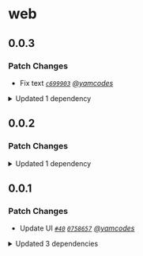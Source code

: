 # web

## 0.0.3

### Patch Changes

- Fix text _[`c699903`](https://github.com/yamcodes/firebase-auth-test/commit/c699903acf30c13f0a590872b7fe8a79edc4bc05) [@yamcodes](https://github.com/yamcodes)_

<details><summary>Updated 1 dependency</summary>

<small>

[`c699903`](https://github.com/yamcodes/firebase-auth-test/commit/c699903acf30c13f0a590872b7fe8a79edc4bc05)

</small>

- `@repo/fat-identity-hono@1.1.2`

</details>

## 0.0.2

### Patch Changes

<details><summary>Updated 1 dependency</summary>

<small>

[`21f7fb8`](https://github.com/yamcodes/firebase-auth-test/commit/21f7fb8771506848fd0a443f9f5c425c522067ea)

</small>

- `@repo/fat-identity-hono@1.1.1`

</details>

## 0.0.1

### Patch Changes

- Update UI _[`#40`](https://github.com/yamcodes/firebase-auth-test/pull/40) [`0758657`](https://github.com/yamcodes/firebase-auth-test/commit/0758657f117af7f36b4b3a5242d7739f1e30c645) [@yamcodes](https://github.com/yamcodes)_

<details><summary>Updated 3 dependencies</summary>

<small>

[`ddd5e5d`](https://github.com/yamcodes/firebase-auth-test/commit/ddd5e5dc25b6710e6c6066c3d61208f03bb7e14c) [`8fb96a5`](https://github.com/yamcodes/firebase-auth-test/commit/8fb96a5dcfd79ac81bb62da9a72112b2d263bf5a) [`9fa82dd`](https://github.com/yamcodes/firebase-auth-test/commit/9fa82dd642182e8fc51984d98bbbf29cc1cbf565)

</small>

- `@repo/fat-ui@0.0.1`
- `@repo/fat-identity@1.0.1`
- `@repo/fat-identity-hono@1.1.0`

</details>
